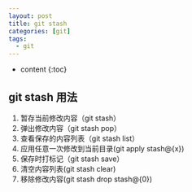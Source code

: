 ```yaml
---
layout: post
title: git stash
categories: [git]
tags:
  - git
---
```


  * content
  {:toc}


## git stash 用法

1. 暂存当前修改内容（git stash）
2. 弹出修改内容（git stash pop）
3. 查看保存的内容列表（git stash list）
4. 应用任意一次修改到当前目录(git apply stash@{x})
6. 保存时打标记（git stash save）
7. 清空内容列表(git stash clear)
8. 移除修改内容(git stash drop stash@{0})
